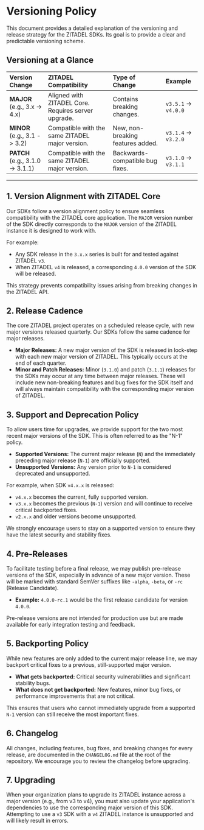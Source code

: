# Versioning Policy

This document provides a detailed explanation of the versioning and release strategy for the ZITADEL SDKs. Its goal is to provide a clear and predictable versioning scheme.

## Versioning at a Glance

| Version Change                   | ZITADEL Compatibility                               | Type of Change                    | Example              |
|:---------------------------------|:----------------------------------------------------|:----------------------------------|:---------------------|
| **MAJOR** (e.g., 3.x -> 4.x)     | Aligned with ZITADEL Core. Requires server upgrade. | Contains breaking changes.        | `v3.5.1` -> `v4.0.0` |
| **MINOR** (e.g., 3.1 -> 3.2)     | Compatible with the same ZITADEL major version.     | New, non-breaking features added. | `v3.1.4` -> `v3.2.0` |
| **PATCH** (e.g., 3.1.0 -> 3.1.1) | Compatible with the same ZITADEL major version.     | Backwards-compatible bug fixes.   | `v3.1.0` -> `v3.1.1` |

---

## 1. Version Alignment with ZITADEL Core

Our SDKs follow a version alignment policy to ensure seamless compatibility with the ZITADEL core application. The `MAJOR` version number of the SDK directly corresponds to the `MAJOR` version of the ZITADEL instance it is designed to work with.

For example:
- Any SDK release in the `3.x.x` series is built for and tested against ZITADEL `v3`.
- When ZITADEL `v4` is released, a corresponding `4.0.0` version of the SDK will be released.

This strategy prevents compatibility issues arising from breaking changes in the ZITADEL API.

## 2. Release Cadence

The core ZITADEL project operates on a scheduled release cycle, with new major versions released quarterly. Our SDKs follow the same cadence for major releases.

- **Major Releases:** A new major version of the SDK is released in lock-step with each new major version of ZITADEL. This typically occurs at the end of each quarter.
- **Minor and Patch Releases:** Minor (`3.1.0`) and patch (`3.1.1`) releases for the SDKs may occur at any time between major releases. These will include new non-breaking features and bug fixes for the SDK itself and will always maintain compatibility with the corresponding major version of ZITADEL.

## 3. Support and Deprecation Policy

To allow users time for upgrades, we provide support for the two most recent major versions of the SDK. This is often referred to as the "N-1" policy.

- **Supported Versions:** The current major release (`N`) and the immediately preceding major release (`N-1`) are officially supported.
- **Unsupported Versions:** Any version prior to `N-1` is considered deprecated and unsupported.

For example, when SDK `v4.x.x` is released:
- `v4.x.x` becomes the current, fully supported version.
- `v3.x.x` becomes the previous (`N-1`) version and will continue to receive critical backported fixes.
- `v2.x.x` and older versions become unsupported.

We strongly encourage users to stay on a supported version to ensure they have the latest security and stability fixes.

## 4. Pre-Releases

To facilitate testing before a final release, we may publish pre-release versions of the SDK, especially in advance of a new major version. These will be marked with standard SemVer suffixes like `-alpha`, `-beta`, or `-rc` (Release Candidate).

- **Example:** `4.0.0-rc.1` would be the first release candidate for version `4.0.0`.

Pre-release versions are not intended for production use but are made available for early integration testing and feedback.

## 5. Backporting Policy

While new features are only added to the current major release line, we may backport critical fixes to a previous, still-supported major version.

- **What gets backported:** Critical security vulnerabilities and significant stability bugs.
- **What does not get backported:** New features, minor bug fixes, or performance improvements that are not critical.

This ensures that users who cannot immediately upgrade from a supported `N-1` version can still receive the most important fixes.

## 6. Changelog

All changes, including features, bug fixes, and breaking changes for every release, are documented in the `CHANGELOG.md` file at the root of the repository. We encourage you to review the changelog before upgrading.

## 7. Upgrading

When your organization plans to upgrade its ZITADEL instance across a major version (e.g., from v3 to v4), you must also update your application's dependencies to use the corresponding major version of this SDK. Attempting to use a `v3` SDK with a `v4` ZITADEL instance is unsupported and will likely result in errors.
